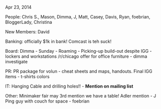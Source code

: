 Apr 23, 2014

People: Chris S., Mason, Dimma, J, Matt, Casey, Davis, Ryan, foebrian,
BloggerLady, Christina

New Members: David

Banking:
    officially $1k in bank!
    Comcast is teh suck!

Board:
    Dimma - Sunday - Roaming - Picking-up build-out despite IGG -
lockers and workstations
    /r/chicago offer for office furniture - dimma investigate

PR:
    PR package for volun - cheat sheets and maps, handouts.
    Final IGG items - t-shirts colors

IT:
    Hanging Cable and drilling holes!! - **Mention on mailing list**

Other:
    Minimaker fair may 3rd mention we have a table!
    Adler mention - J
    Ping guy with couch for space - foebrian

